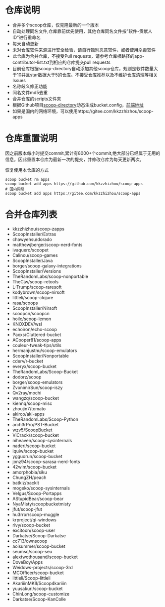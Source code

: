 # 仓库说明

- 合并多个scoop仓库，仅克隆最新的一个版本
- 自动处理同名文件,仓库靠前优先使用，其他仓库同名文件按"软件-贡献人ID"进行重命名
- 每天自动更新
- 未对仓库软件来源进行安全检验，请自行甄别恶意软件，或者使用杀毒软件
- 此仓库为合并仓库，不接受Pull requests，请参考仓库根路径的app-contributor-list.txt到相应的仓库提交pull requests
- 目前仓库根据scoop-directory自动添加其他scoop仓库，规则是软件数量大于10并且star数据大于5的仓库。不接受仓库推荐以及不维护仓库清理等相关Issues
- 名称歧义修正功能
- 同名文件md5去重
- 合并仓库的scripts文件夹
- 根据Github项目[scoop-directory](https://github.com/rasa/scoop-directory)动态生成bucket.config，[前端地址](https://rasa.github.io/scoop-directory/)
- 如果是国内的网络环境，可以使用https://gitee.com/kkzzhizhou/scoop-apps

# 仓库重置说明

因之前版本每小时提交commit,累计有8000+个commit,绝大部分已经属于无用的信息，因此重置本仓库为最新一次的提交，并修改仓库为每天更新两次。

恢复使用本仓库的方式

```
scoop bucket rm apps
scoop bucket add apps https://github.com/kkzzhizhou/scoop-apps
# 国内网络
scoop bucket add apps https://gitee.com/kkzzhizhou/scoop-apps
```

# 合并仓库列表

- kkzzhizhou/scoop-zapps
- ScoopInstaller/Extras
- chawyehsu/dorado
- matthewjberger/scoop-nerd-fonts
- ivaquero/scoopet
- Calinou/scoop-games
- ScoopInstaller/Java
- borger/scoop-galaxy-integrations
- ScoopInstaller/Versions
- TheRandomLabs/scoop-nonportable
- TheCjw/scoop-retools
- L-Trump/scoop-raresoft
- kodybrown/scoop-nirsoft
- littleli/scoop-clojure
- rasa/scoops
- ScoopInstaller/Nirsoft
- scoopcn/scoopcn
- hoilc/scoop-lemon
- KNOXDEV/wsl
- echoiron/echo-scoop
- Paxxs/Cluttered-bucket
- ACooper81/scoop-apps
- couleur-tweak-tips/utils
- hermanjustnu/scoop-emulators
- ScoopInstaller/Nonportable
- cderv/r-bucket
- everyx/scoop-bucket
- TheRandomLabs/Scoop-Bucket
- dodorz/scoop
- borger/scoop-emulators
- ZvonimirSun/scoop-iszy
- Qv2ray/mochi
- wangzq/scoop-bucket
- kiennq/scoop-misc
- zhoujin7/tomato
- akirco/aki-apps
- TheRandomLabs/Scoop-Python
- arch3rPro/PST-Bucket
- wzv5/ScoopBucket
- ViCrack/scoop-bucket
- niheaven/scoop-sysinternals
- naderi/scoop-bucket
- iquiw/scoop-bucket
- ygguorun/scoop-bucket
- jonz94/scoop-sarasa-nerd-fonts
- 42wim/scoop-bucket
- amorphobia/siku
- ChungZH/peach
- batkiz/backit
- mogeko/scoop-sysinternals
- Velgus/Scoop-Portapps
- AStupidBear/scoop-bear
- NyaMisty/scoopbucketmisty
- jfut/scoop-jfut
- hu3rror/scoop-muggle
- krproject/qi-windows
- rivy/scoop-bucket
- excitoon/scoop-user
- Darkatse/Scoop-Darkatse
- cc713/ownscoop
- aoisummer/scoop-bucket
- seumsc/scoop-seu
- alextwothousand/scoop-bucket
- DoveBoy/Apps
- Weidows-projects/scoop-3rd
- MCOfficer/scoop-bucket
- littleli/Scoop-littleli
- AkariiinMKII/Scoop4kariiin
- yuusakuri/scoop-bucket
- ChinLong/scoop-customize
- Darkatse/Scoop-KanColle
